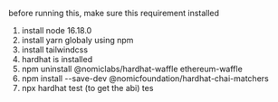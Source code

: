 before running this, make sure this requirement installed
1. install node 16.18.0
2. install yarn globaly using npm
3. install tailwindcss
4. hardhat is installed
5. npm uninstall @nomiclabs/hardhat-waffle ethereum-waffle
6. npm install --save-dev @nomicfoundation/hardhat-chai-matchers
7. npx hardhat test (to get the abi)
tes
